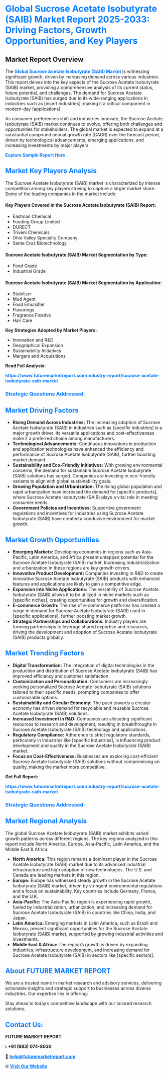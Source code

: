 <h1 style="color: #007BFF;">Global Sucrose Acetate Isobutyrate (SAIB) Market Report 2025-2033: Driving Factors, Growth Opportunities, and Key Players</h1>

<section id="overview">
<h2>Market Report Overview</h2>
<p>The <a href="https://www.futuremarketreport.com/industry-report/sucrose-acetate-isobutyrate-saib-market" style="color: #007BFF; text-decoration: none;"><strong>Global Sucrose Acetate Isobutyrate (SAIB) Market</strong></a> is witnessing significant growth, driven by increasing demand across various industries. This report delves into the key aspects of the Sucrose Acetate Isobutyrate (SAIB) market, providing a comprehensive analysis of its current status, future potential, and challenges. The demand for Sucrose Acetate Isobutyrate (SAIB) has surged due to its wide-ranging applications in industries such as [insert industries], making it a critical component in modern-day [applications].</p>
<p>As consumer preferences shift and industries innovate, the Sucrose Acetate Isobutyrate (SAIB) market continues to evolve, offering both challenges and opportunities for stakeholders. The global market is expected to expand at a substantial compound annual growth rate (CAGR) over the forecast period, driven by technological advancements, emerging applications, and increasing investments by major players.</p>
</section>

<section id="overview">
<p><a href="https://www.futuremarketreport.com/request-sample/reportId=59909" style="color: #007BFF; text-decoration: none;"><strong>Explore Sample Report Here</strong></a></p>
</section>

<section id="key-players">
<h2 style="color: #007BFF;">Market Key Players Analysis</h2>
<p>The Sucrose Acetate Isobutyrate (SAIB) market is characterized by intense competition among key players striving to capture a larger market share. Some of the leading companies in the market include:</p>
<h4>Key Players Covered in the Sucrose Acetate Isobutyrate (SAIB) Report:</h4>
<ul><li>Eastman Chemical</li><li>Fooding Group Limited</li><li>DURECT</li><li>Triveni Chemicals</li><li>Ohio Valley Specialty Company</li><li>Santa Cruz Biotechnology</li></ul>
<h4>Sucrose Acetate Isobutyrate (SAIB) Market Segmentation by Type:</h4>
<ul><li>Food Grade</li><li>Industrial Grade</li></ul>

<h4>Sucrose Acetate Isobutyrate (SAIB) Market Segmentation by Application:</h4>
<ul><li>Stabilizer</li><li>Mud Agent</li><li>Food Emulsifier</li><li>Flavorings</li><li>Fragrance Fixative</li><li>Hair Care</li></ul>
<p><strong>Key Strategies Adopted by Market Players:</strong></p>
<ul>
<li>Innovation and R&D</li>
<li>Geographical Expansion</li>
<li>Sustainability Initiatives</li>
<li>Mergers and Acquisitions</li>
</ul>
</section>

<section>
<p><strong>Read Full Analysis: </strong></p><a href="https://www.futuremarketreport.com/industry-report/sucrose-acetate-isobutyrate-saib-market" style="color: #007BFF; text-decoration: none;"><strong>https://www.futuremarketreport.com/industry-report/sucrose-acetate-isobutyrate-saib-market</strong></a>
<h3 style="color: #007BFF;">Strategic Questions Addressed:</h3>
</section>

<section id="driving-factors">
<h2 style="color: #007BFF;">Market Driving Factors</h2>
<ul>
<li><strong>Rising Demand Across Industries:</strong> The increasing adoption of Sucrose Acetate Isobutyrate (SAIB) in industries such as [specific industries] is a major growth driver. Its versatile applications and cost-effectiveness make it a preferred choice among manufacturers.</li>
<li><strong>Technological Advancements:</strong> Continuous innovations in production and application technologies have enhanced the efficiency and performance of Sucrose Acetate Isobutyrate (SAIB), further boosting market demand.</li>
<li><strong>Sustainability and Eco-Friendly Initiatives:</strong> With growing environmental concerns, the demand for sustainable Sucrose Acetate Isobutyrate (SAIB) solutions has surged. Companies are investing in eco-friendly variants to align with global sustainability goals.</li>
<li><strong>Growing Population and Urbanization:</strong> The rising global population and rapid urbanization have increased the demand for [specific products], where Sucrose Acetate Isobutyrate (SAIB) plays a vital role in meeting consumer needs.</li>
<li><strong>Government Policies and Incentives:</strong> Supportive government regulations and incentives for industries using Sucrose Acetate Isobutyrate (SAIB) have created a conducive environment for market growth.</li>
</ul>
</section>

<section id="growth-opportunities">
<h2 style="color: #007BFF;">Market Growth Opportunities</h2>
<ul>
<li><strong>Emerging Markets:</strong> Developing economies in regions such as Asia-Pacific, Latin America, and Africa present untapped potential for the Sucrose Acetate Isobutyrate (SAIB) market. Increasing industrialization and urbanization in these regions are key growth drivers.</li>
<li><strong>Innovative Product Development:</strong> Companies investing in R&D to create innovative Sucrose Acetate Isobutyrate (SAIB) products with enhanced features and applications are likely to gain a competitive edge.</li>
<li><strong>Expansion into Niche Applications:</strong> The versatility of Sucrose Acetate Isobutyrate (SAIB) allows it to be utilized in niche markets such as [specific niches], creating opportunities for growth and diversification.</li>
<li><strong>E-commerce Growth:</strong> The rise of e-commerce platforms has created a surge in demand for Sucrose Acetate Isobutyrate (SAIB) used in [specific applications], further boosting market growth.</li>
<li><strong>Strategic Partnerships and Collaborations:</strong> Industry players are forming partnerships to leverage shared expertise and resources, driving the development and adoption of Sucrose Acetate Isobutyrate (SAIB) products globally.</li>
</ul>
</section>

<section id="trending-factors">
<h2 style="color: #007BFF;">Market Trending Factors</h2>
<ul>
<li><strong>Digital Transformation:</strong> The integration of digital technologies in the production and distribution of Sucrose Acetate Isobutyrate (SAIB) has improved efficiency and customer satisfaction.</li>
<li><strong>Customization and Personalization:</strong> Consumers are increasingly seeking personalized Sucrose Acetate Isobutyrate (SAIB) solutions tailored to their specific needs, prompting companies to offer customizable options.</li>
<li><strong>Sustainability and Circular Economy:</strong> The push towards a circular economy has driven demand for recyclable and reusable Sucrose Acetate Isobutyrate (SAIB) solutions.</li>
<li><strong>Increased Investment in R&D:</strong> Companies are allocating significant resources to research and development, resulting in breakthroughs in Sucrose Acetate Isobutyrate (SAIB) technology and applications.</li>
<li><strong>Regulatory Compliance:</strong> Adherence to strict regulatory standards, particularly in industries like [specific industries], is influencing product development and quality in the Sucrose Acetate Isobutyrate (SAIB) market.</li>
<li><strong>Focus on Cost-Effectiveness:</strong> Businesses are exploring cost-efficient Sucrose Acetate Isobutyrate (SAIB) solutions without compromising on quality, making the market more competitive.</li>
</ul>
</section>

<section>
<p><strong>Get Full Report: </strong></p><a href="https://www.futuremarketreport.com/industry-report/sucrose-acetate-isobutyrate-saib-market" style="color: #007BFF; text-decoration: none;"><strong>https://www.futuremarketreport.com/industry-report/sucrose-acetate-isobutyrate-saib-market</strong></a>
<h3 style="color: #007BFF;">Strategic Questions Addressed:</h3>
</section>


<section id="regional-analysis">
<h2 style="color: #007BFF;">Market Regional Analysis</h2>
<p>The global Sucrose Acetate Isobutyrate (SAIB) market exhibits varied growth patterns across different regions. The key regions analyzed in this report include North America, Europe, Asia-Pacific, Latin America, and the Middle East & Africa:</p>
<ul>
<li><strong>North America:</strong> This region remains a dominant player in the Sucrose Acetate Isobutyrate (SAIB) market due to its advanced industrial infrastructure and high adoption of new technologies. The U.S. and Canada are leading markets in this region.</li>
<li><strong>Europe:</strong> Europe has witnessed steady growth in the Sucrose Acetate Isobutyrate (SAIB) market, driven by stringent environmental regulations and a focus on sustainability. Key countries include Germany, France, and the U.K.</li>
<li><strong>Asia-Pacific:</strong> The Asia-Pacific region is experiencing rapid growth, fueled by industrialization, urbanization, and increasing demand for Sucrose Acetate Isobutyrate (SAIB) in countries like China, India, and Japan.</li>
<li><strong>Latin America:</strong> Emerging markets in Latin America, such as Brazil and Mexico, present significant opportunities for the Sucrose Acetate Isobutyrate (SAIB) market, supported by growing industrial activities and investments.</li>
<li><strong>Middle East & Africa:</strong> The region’s growth is driven by expanding industries, infrastructure development, and increasing demand for Sucrose Acetate Isobutyrate (SAIB) in sectors like [specific sectors].</li>
</ul>
</section>

<footer>
<h2 style="color: #007BFF;">About FUTURE MARKET REPORT</h2>
<p>We are a trusted name in market research and advisory services, delivering actionable insights and strategic support to businesses across diverse industries. Our expertise lies in offering:</p>

<p>Stay ahead in today’s competitive landscape with our tailored research solutions.</p>

<h2 style="color: #007BFF;">Contact Us:</h2>
<p><strong>FUTURE MARKET REPORT</strong></p>
<p>📞 <strong>+91 (883) 074-8030</strong></p>
<p>📧 <strong><a href="mailto:help@futuremarketreport.com" style="color: #007BFF;">help@futuremarketreport.com</a></strong></p>
<p>🌐 <strong><a href="https://www.futuremarketreport.com/" style="color: #007BFF;">Visit Our Website</a></strong></p>
</footer>